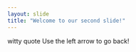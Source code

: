 ```yaml
---
layout: slide
title: "Welcome to our second slide!"
---
```

witty quote
Use the left arrow to go back!
